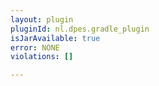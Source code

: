 ```yaml
---
layout: plugin
pluginId: nl.dpes.gradle_plugin
isJarAvailable: true
error: NONE
violations: []

---
```

